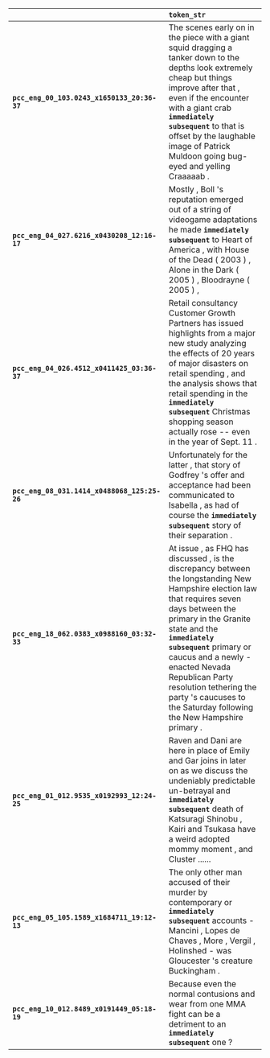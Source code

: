 |                                              | `token_str`                                                                                                                                                                                                                                                                                                                                                                       |
|:---------------------------------------------|:----------------------------------------------------------------------------------------------------------------------------------------------------------------------------------------------------------------------------------------------------------------------------------------------------------------------------------------------------------------------------------|
| **`pcc_eng_00_103.0243_x1650133_20:36-37`**  | The scenes early on in the piece with a giant squid dragging a tanker down to the depths look extremely cheap but things improve after that , even if the encounter with a giant crab __``immediately subsequent``__ to that is offset by the laughable image of Patrick Muldoon going bug-eyed and yelling Craaaaab .                                                            |
| **`pcc_eng_04_027.6216_x0430208_12:16-17`**  | Mostly , Boll 's reputation emerged out of a string of videogame adaptations he made __``immediately subsequent``__ to Heart of America , with House of the Dead ( 2003 ) , Alone in the Dark ( 2005 ) , Bloodrayne ( 2005 ) ,                                                                                                                                                    |
| **`pcc_eng_04_026.4512_x0411425_03:36-37`**  | Retail consultancy Customer Growth Partners has issued highlights from a major new study analyzing the effects of 20 years of major disasters on retail spending , and the analysis shows that retail spending in the __``immediately subsequent``__ Christmas shopping season actually rose -- even in the year of Sept. 11 .                                                    |
| **`pcc_eng_08_031.1414_x0488068_125:25-26`** | Unfortunately for the latter , that story of Godfrey 's offer and acceptance had been communicated to Isabella , as had of course the __``immediately subsequent``__ story of their separation .                                                                                                                                                                                  |
| **`pcc_eng_18_062.0383_x0988160_03:32-33`**  | At issue , as FHQ has discussed , is the discrepancy between the longstanding New Hampshire election law that requires seven days between the primary in the Granite state and the __``immediately subsequent``__ primary or caucus and a newly -enacted Nevada Republican Party resolution tethering the party 's caucuses to the Saturday following the New Hampshire primary . |
| **`pcc_eng_01_012.9535_x0192993_12:24-25`**  | Raven and Dani are here in place of Emily and Gar joins in later on as we discuss the undeniably predictable un-betrayal and __``immediately subsequent``__ death of Katsuragi Shinobu , Kairi and Tsukasa have a weird adopted mommy moment , and Cluster ......                                                                                                                 |
| **`pcc_eng_05_105.1589_x1684711_19:12-13`**  | The only other man accused of their murder by contemporary or __``immediately subsequent``__ accounts - Mancini , Lopes de Chaves , More , Vergil , Holinshed - was Gloucester 's creature Buckingham .                                                                                                                                                                           |
| **`pcc_eng_10_012.8489_x0191449_05:18-19`**  | Because even the normal contusions and wear from one MMA fight can be a detriment to an __``immediately subsequent``__ one ?                                                                                                                                                                                                                                                      |
